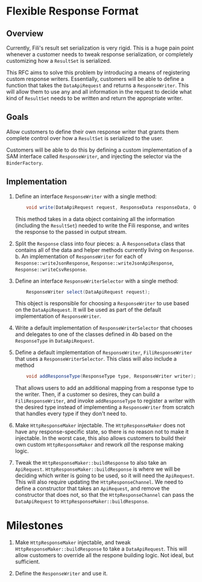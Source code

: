 # Flexible Response Format #

## Overview ##

Currently, Fili's result set serialization is very rigid.
This is a huge pain point whenever a customer needs to tweak response
serialization, or completely customizing how a `ResultSet` is serialized.

This RFC aims to solve this problem by introducing a means of registering
custom response writers. Essentially, customers will be able to define a function
that takes the `DataApiRequest` and returns a `ResponseWriter`. This will allow
them to use any and all information in the request to decide what kind of
`ResultSet` needs to be written and return the appropriate writer.

## Goals ##

Allow customers to define their own response writer that grants them
complete control over how a `ResultSet` is serialized to the user.

Customers will be able to do this by defining a custom implementation of a
SAM interface called `ResponseWriter`, and injecting the selector via the
`BinderFactory`.

## Implementation ##

1. Define an interface `ResponseWriter` with a single method:
    ```java
        void write(DataApiRequest request, ResponseData responseData, Outputstream os);
    ```
    This method takes in a data object containing all the information
    (including the `ResultSet`) needed to write the Fili response, and writes
    the response to the passed in output stream.

2. Split the `Response` class into four pieces:
    a. A `ResponseData` class that contains all of the data and helper methods
        currently living on `Response`.
    b. An implementation of `ResponseWriter` for each of
        `Response::writeJsonResponse`, `Response::writeJsonApiResponse`,
        `Response::writeCsvResponse`.

3. Define an interface `ResponseWriterSelector` with a single method:
    ```java
        ResponseWriter select(DataApiRequest request);
    ```
    This object is responsible for choosing a `ResponseWriter` to use based on
    the `DataApiRequest`. It will be used as part of the default
    implementation of `ResponseWriter`.

4. Write a default implementation of `ResponseWriterSelector` that chooses and
    delegates to one of the classes defined in 4b based on the `ResponseType`
    in `DataApiRequest`.

5. Define a default implementation of `ResponseWriter`, `FiliResponseWriter`
    that uses a
    `ResponseWriterSelector`. This class will also include a method
    ```java
        void addResponseType(ResponseType type, ResponseWriter writer);
    ```
    That allows users to add an additional mapping from a response type to the
    writer. Then, if a customer so desires, they can build a
    `FiliResponseWriter`, and invoke `addResponseType` to register a writer
    with the desired type instead of implementing a
    `ResponseWriter` from scratch that handles every type if they don't need
    to.

5. Make `HttpResponseMaker` injectable. The `HttpResponseMaker` does not have
any response-specific state, so there is no reason not to make it injectable.
In the worst case, this also allows customers to build their own custom
`HttpResponseMaker` and rework _all_ the response making logic.

6. Tweak the `HttpResponseMaker::buildResponse` to also take an
`ApiRequest`. `HttpResponseMaker::buildResponse` is where we will be
deciding which writer is going to be used, so it will need the
`ApiRequest`. This will also require updating the `HttpResponseChannel`.
We need to define a constructor that takes an `ApiRequest`, and
remove the constructor that does not, so that the `HttpResponseChannel` can
pass the `DataApiRequest` to `HttpResponseMaker::buildResponse`.

# Milestones #

1. Make `HttpResponseMaker` injectable, and tweak
    `HttpResponseMaker::buildResponse` to take a `DataApiRequest`. This will
    allow customers to override all the respone building logic. Not ideal, but
    sufficient.

2. Define the `ResponseWriter` and use it.

